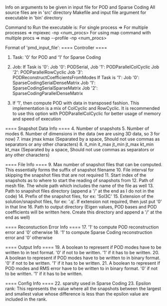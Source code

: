 Info on arguments to be given in input file for POD and Sparse Coding
All source files are in 'src' directory
Makefile and input file argument for executable in 'bin' directory

Command to Run the executable is:
For single process => <path to executable> <path to input file>
For multiple processes => mpiexec -np <num_procs> <path to executable> <path to input file>
For using map command with multiple procs => map --profile -np <num_procs> <path to executable> <path to input file>

Format of 'pmd_input_file':
==== Controller ====
1. Task: '0' for POD and '1' for Sparse Coding
2. Job: If Task is '0':
            Job '0': PODSerial,
            Job '1': PODParallelColCyclic
            Job '2': PODParallelRowCyclic
            Job '3': PODReconstructCoefficientsFromModes
        If Task is '1':
            Job '0': SparseCodingSerialDenseMatrix
            Job '1': SparseCodingSerialSparseMatrix
            Job '2': SparseCodingParallelDenseMatrix

3. If '1', then compute POD with data in transposed fashion. This implementation is a mix of ColCyclic and RowCyclic.
It is recommended to use this option with PODParallelColCyclic for better usage of memory and speed of execution

==== Snapshot Data Info ====
4. Number of snapshots
5. Number of modes
6. Number of dimensions in the data (we are using 3D data, so 3 for now)
7. imax jmax kmax (Separated by a space, Should not use commas as separators or any other characters)
8. it_min it_max jt_min jt_max kt_min kt_max (Separated by a space, Should not use commas as separators or any other characters)

==== File Info ====
9. Max number of snapshot files that can be computed. This essentially forms the suffix of snapshot filename
10. File interval for skipping the snapshot files that are not required
11. Start index of the snapshots as to where to start the reading of snapshots from
12. Path of mesh file. The whole path which includes the name of the file as well
13. Path to snapshot files directory (append a '/' at the end as I do not in the code)
14. Prefix of the snapshot files, for ex: 'Sol3C'
15. Extension of the solution/snapshot files, for ex: '.q'. If extension not required, then just put '0' in that line
16. Path to output directory (Eigen values, POD bases and POD coefficients will be written here. Create this directory and append a '/' at the end as well)

==== Reconstuction Error Info ====
17. '1' to compute POD reconstruction error and '0' otherwise
18. '1' to compute Sparse Coding reconstruction error and '0' otherwise

==== Output Info ====
19. A boolean to represent if POD modes have to be written to in text format. '0' if not to be written. '1' if it has to be written.
20. A boolean to represent if POD modes have to be written to in binary format. '0' if not to be written. '1' if it has to be written.
21. A boolean to represent if POD modes and RMS error have to be written to in binary format. '0' if not to be written. '1' if it has to be written.

==== Config Info ====
22. sparsity used in Sparse Coding
23. Epsilon rank: This represents the value where all the snapshots between the largest and smallest value whose difference is less than the epsilon value are included in the rank.
